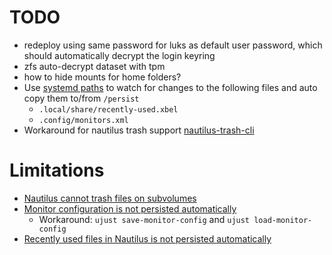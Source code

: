 # TODO

- redeploy using same password for luks as default user password, which should automatically decrypt the login keyring
- zfs auto-decrypt dataset with tpm
- how to hide mounts for home folders?
- Use [systemd paths](https://mynixos.com/nixpkgs/options/systemd.paths.%3Cname%3E) to watch for changes to the following files and auto copy them to/from `/persist`
  - `.local/share/recently-used.xbel`
  - `.config/monitors.xml`
- Workaround for nautilus trash support [nautilus-trash-cli](https://github.com/Kiszczomb/nautilus-trash-cli)

# Limitations

- [Nautilus cannot trash files on subvolumes](https://gitlab.gnome.org/GNOME/glib/-/issues/1885)
- [Monitor configuration is not persisted automatically](https://github.com/nix-community/impermanence/issues/147)
  - Workaround: `ujust save-monitor-config` and `ujust load-monitor-config`
- [Recently used files in Nautilus is not persisted automatically](https://github.com/nix-community/impermanence/issues/147)
